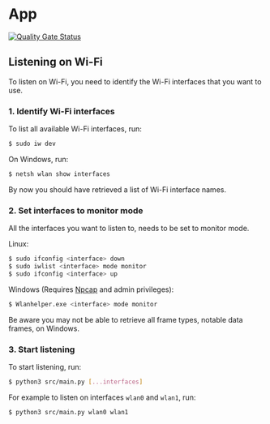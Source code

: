 # App
[![Quality Gate Status](https://sonarcloud.io/api/project_badges/measure?project=P8-Team_App&metric=alert_status)](https://sonarcloud.io/summary/new_code?id=P8-Team_App)

## Listening on Wi-Fi
To listen on Wi-Fi, you need to identify the Wi-Fi interfaces that you want to use.

### 1. Identify Wi-Fi interfaces
To list all available Wi-Fi interfaces, run:
```bash
$ sudo iw dev
```
On Windows, run:
```bash
$ netsh wlan show interfaces
```

By now you should have retrieved a list of Wi-Fi interface names.

### 2. Set interfaces to monitor mode
All the interfaces you want to listen to, needs to be set to monitor mode.

Linux:
```bash
$ sudo ifconfig <interface> down
$ sudo iwlist <interface> mode monitor
$ sudo ifconfig <interface> up
```

Windows (Requires [Npcap](https://npcap.com/) and admin privileges):
```bash
$ Wlanhelper.exe <interface> mode monitor
```
Be aware you may not be able to retrieve all frame types, notable data frames, on Windows.

### 3. Start listening
To start listening, run:
```bash
$ python3 src/main.py [...interfaces]
```

For example to listen on interfaces `wlan0` and `wlan1`, run:
```bash
$ python3 src/main.py wlan0 wlan1
```
